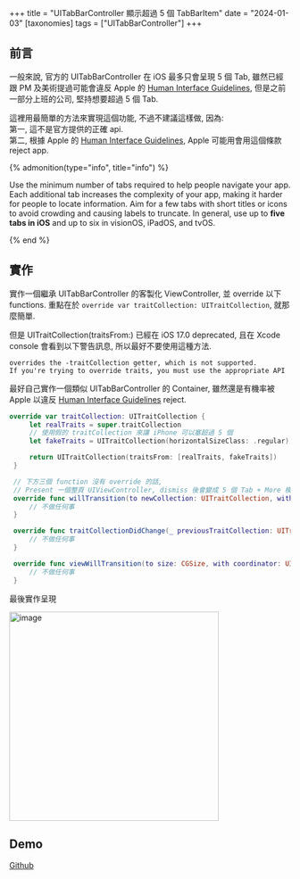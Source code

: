 +++
title = "UITabBarController 顯示超過 5 個 TabBarItem"
date = "2024-01-03"
[taxonomies]
tags = ["UITabBarController"]
+++

## 前言

一般來說, 官方的 UITabBarController 在 iOS 最多只會呈現 5 個 Tab, 雖然已經跟 PM 及美術提過可能會違反 Apple 的 [Human Interface Guidelines], 但是之前一部分上班的公司, 堅持想要超過 5 個 Tab.

這裡用最簡單的方法來實現這個功能, 不過不建議這樣做, 因為:  
第一, 這不是官方提供的正確 api.  
第二, 根據 Apple 的 [Human Interface Guidelines], Apple 可能用會用這個條款 reject app.

{% admonition(type="info", title="info") %}

Use the minimum number of tabs required to help people navigate your app. Each additional tab increases the complexity of your app, making it harder for people to locate information. Aim for a few tabs with short titles or icons to avoid crowding and causing labels to truncate. In general, use up to **five tabs in iOS** and up to six in visionOS, iPadOS, and tvOS.

{% end %}

## 實作

實作一個繼承 UITabBarController 的客製化 ViewController, 並 override 以下 functions. 重點在於 `override var traitCollection: UITraitCollection`, 就那麼簡單.

但是 UITraitCollection(traitsFrom:) 已經在 iOS 17.0 deprecated, 且在 Xcode console 會看到以下警告訊息, 所以最好不要使用這種方法.

```
overrides the -traitCollection getter, which is not supported.
If you're trying to override traits, you must use the appropriate API
```

最好自己實作一個類似 UITabBarController 的 Container, 雖然還是有機率被 Apple 以違反 [Human Interface Guidelines] reject.

```swift
override var traitCollection: UITraitCollection {
     let realTraits = super.traitCollection
     // 使用假的 traitCollection 來讓 iPhone 可以塞超過 5 個
     let fakeTraits = UITraitCollection(horizontalSizeClass: .regular)

     return UITraitCollection(traitsFrom: [realTraits, fakeTraits])
 }

 // 下方三個 function 沒有 override 的話,
 // Present 一個整頁 UIViewController, dismiss 後會變成 5 個 Tab + More 模式
 override func willTransition(to newCollection: UITraitCollection, with coordinator: UIViewControllerTransitionCoordinator) {
     // 不做任何事
 }

 override func traitCollectionDidChange(_ previousTraitCollection: UITraitCollection?) {
     // 不做任何事
 }

 override func viewWillTransition(to size: CGSize, with coordinator: UIViewControllerTransitionCoordinator) {
     // 不做任何事
 }
```

最後實作呈現

<img src="../images/03.png" alt="image" width="375" height="auto">

## Demo

[Github](https://github.com/shinrenpan/tabarcontroller-more-5-tab)

[Human Interface Guidelines]: https://developer.apple.com/design/human-interface-guidelines/tab-bars
